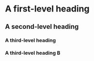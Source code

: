 # A first-level heading
## A second-level heading
### A third-level heading
### A third-level heading B